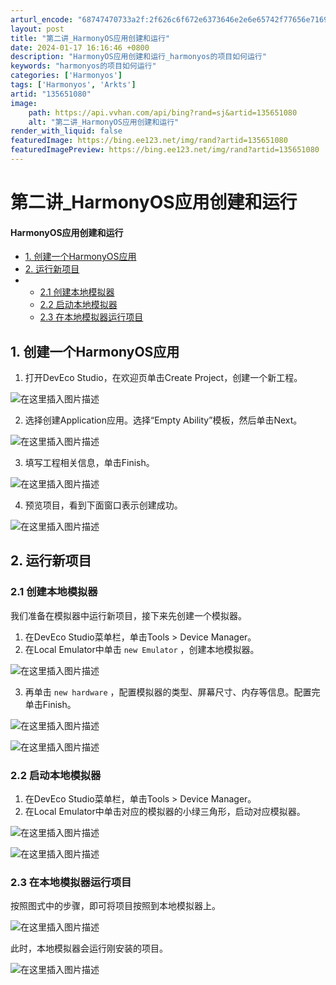 ```yaml
---
arturl_encode: "68747470733a2f:2f626c6f672e6373646e2e6e65742f77656e7169313939322f:61727469636c652f64657461696c732f313335363531303830"
layout: post
title: "第二讲_HarmonyOS应用创建和运行"
date: 2024-01-17 16:16:46 +0800
description: "HarmonyOS应用创建和运行_harmonyos的项目如何运行"
keywords: "harmonyos的项目如何运行"
categories: ['Harmonyos']
tags: ['Harmonyos', 'Arkts']
artid: "135651080"
image:
    path: https://api.vvhan.com/api/bing?rand=sj&artid=135651080
    alt: "第二讲_HarmonyOS应用创建和运行"
render_with_liquid: false
featuredImage: https://bing.ee123.net/img/rand?artid=135651080
featuredImagePreview: https://bing.ee123.net/img/rand?artid=135651080
---
```


# 第二讲\_HarmonyOS应用创建和运行

#### HarmonyOS应用创建和运行

* [1. 创建一个HarmonyOS应用](#1_HarmonyOS_1)
* [2. 运行新项目](#2__18)
* + [2.1 创建本地模拟器](#21__19)
  + [2.2 启动本地模拟器](#22__31)
  + [2.3 在本地模拟器运行项目](#23__38)

## 1. 创建一个HarmonyOS应用

1. 打开DevEco Studio，在欢迎页单击Create Project，创建一个新工程。

![在这里插入图片描述](https://i-blog.csdnimg.cn/blog_migrate/c0527ce5aa05e3755f40f094bd82e010.png#pic_center)

2. 选择创建Application应用。选择“Empty Ability”模板，然后单击Next。

![在这里插入图片描述](https://i-blog.csdnimg.cn/blog_migrate/5be1d83363799d2bdd39587e9d18b7e9.png#pic_center)

3. 填写工程相关信息，单击Finish。

![在这里插入图片描述](https://i-blog.csdnimg.cn/blog_migrate/6ac836a5672416ddeaf45cbad64e76a7.png#pic_center)

4. 预览项目，看到下面窗口表示创建成功。

![在这里插入图片描述](https://i-blog.csdnimg.cn/blog_migrate/aafb1a8c0f9df52005e805b645ecb3ba.png#pic_center)

## 2. 运行新项目

### 2.1 创建本地模拟器

我们准备在模拟器中运行新项目，接下来先创建一个模拟器。

1. 在DevEco Studio菜单栏，单击Tools > Device Manager。
2. 在Local Emulator中单击
   `new Emulator`
   ，创建本地模拟器。

![在这里插入图片描述](https://i-blog.csdnimg.cn/blog_migrate/fe08bee438e6bac54e847a4f9fd0de21.png#pic_center)
  
3. 再单击
`new hardware`
，配置模拟器的类型、屏幕尺寸、内存等信息。配置完单击Finish。

![在这里插入图片描述](https://i-blog.csdnimg.cn/blog_migrate/fcfef7643029e0a8fa9500b5cfb593b7.png#pic_center)
  
![在这里插入图片描述](https://i-blog.csdnimg.cn/blog_migrate/b3541713c8095aac8b387e1ccc5a244b.png#pic_center)

### 2.2 启动本地模拟器

1. 在DevEco Studio菜单栏，单击Tools > Device Manager。
2. 在Local Emulator中单击对应的模拟器的小绿三角形，启动对应模拟器。

![在这里插入图片描述](https://i-blog.csdnimg.cn/blog_migrate/22f2d1088cf9935b12d6a0bc6d05197d.png#pic_center)
  
![在这里插入图片描述](https://i-blog.csdnimg.cn/blog_migrate/cc74b8a8b1cd7ab6f24b8b9eab3f32a9.png#pic_center)

### 2.3 在本地模拟器运行项目

按照图式中的步骤，即可将项目按照到本地模拟器上。
  
![在这里插入图片描述](https://i-blog.csdnimg.cn/blog_migrate/2e23102753f37ff7be3410c4b5627cf0.png#pic_center)

此时，本地模拟器会运行刚安装的项目。
  
![在这里插入图片描述](https://i-blog.csdnimg.cn/blog_migrate/e701c1605c24334e7d0e3d4490acd24a.png#pic_center)